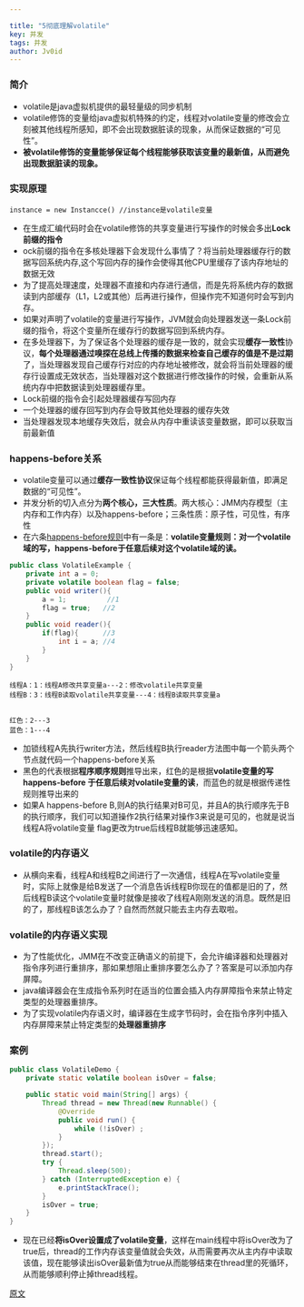 ```yaml
---

title: "5彻底理解volatile"
key: 并发
tags: 并发
author: Jv0id
---
```




### 简介

- volatile是java虚拟机提供的最轻量级的同步机制
- volatile修饰的变量给java虚拟机特殊的约定，线程对volatile变量的修改会立刻被其他线程所感知，即不会出现数据脏读的现象，从而保证数据的“可见性”。
- **被volatile修饰的变量能够保证每个线程能够获取该变量的最新值，从而避免出现数据脏读的现象。**



### 实现原理

`instance = new Instancce() //instance是volatile变量`

- 在生成汇编代码时会在volatile修饰的共享变量进行写操作的时候会多出**Lock前缀的指令**
- ock前缀的指令在多核处理器下会发现什么事情了？将当前处理器缓存行的数据写回系统内存,这个写回内存的操作会使得其他CPU里缓存了该内存地址的数据无效
- 为了提高处理速度，处理器不直接和内存进行通信，而是先将系统内存的数据读到内部缓存（L1，L2或其他）后再进行操作，但操作完不知道何时会写到内存。
- 如果对声明了volatile的变量进行写操作，JVM就会向处理器发送一条Lock前缀的指令，将这个变量所在缓存行的数据写回到系统内存。
- 在多处理器下，为了保证各个处理器的缓存是一致的，就会实现**缓存一致性**协议，**每个处理器通过嗅探在总线上传播的数据来检查自己缓存的值是不是过期**了，当处理器发现自己缓存行对应的内存地址被修改，就会将当前处理器的缓存行设置成无效状态，当处理器对这个数据进行修改操作的时候，会重新从系统内存中把数据读到处理器缓存里。
- Lock前缀的指令会引起处理器缓存写回内存
- 一个处理器的缓存回写到内存会导致其他处理器的缓存失效
- 当处理器发现本地缓存失效后，就会从内存中重读该变量数据，即可以获取当前最新值

### happens-before关系

- volatile变量可以通过**缓存一致性协议**保证每个线程都能获得最新值，即满足数据的“可见性”。
- 并发分析的切入点分为**两个核心，三大性质**。两大核心：JMM内存模型（主内存和工作内存）以及happens-before；三条性质：原子性，可见性，有序性
- 在六条[happens-before规则](https://juejin.im/post/5ae6d309518825673123fd0e)中有一条是：**volatile变量规则：对一个volatile域的写，happens-before于任意后续对这个volatile域的读。**

```java
public class VolatileExample {
    private int a = 0;
    private volatile boolean flag = false;
    public void writer(){
        a = 1;          //1
        flag = true;   //2
    }
    public void reader(){
        if(flag){      //3
            int i = a; //4
        }
    }
}

```

```
线程A：1：线程A修改共享变量a---2：修改volatile共享变量
线程B：3：线程B读取volatile共享变量---4：线程B读取共享变量a


红色：2---3
蓝色：1---4
```

- 加锁线程A先执行writer方法，然后线程B执行reader方法图中每一个箭头两个节点就代码一个happens-before关系
- 黑色的代表根据**程序顺序规则**推导出来，红色的是根据**volatile变量的写happens-before 于任意后续对volatile变量的读**，而蓝色的就是根据传递性规则推导出来的
- 如果A happens-before B,则A的执行结果对B可见，并且A的执行顺序先于B的执行顺序，我们可以知道操作2执行结果对操作3来说是可见的，也就是说当线程A将volatile变量 flag更改为true后线程B就能够迅速感知。

### volatile的内存语义

- 从横向来看，线程A和线程B之间进行了一次通信，线程A在写volatile变量时，实际上就像是给B发送了一个消息告诉线程B你现在的值都是旧的了，然后线程B读这个volatile变量时就像是接收了线程A刚刚发送的消息。既然是旧的了，那线程B该怎么办了？自然而然就只能去主内存去取啦。

### volatile的内存语义实现

- 为了性能优化，JMM在不改变正确语义的前提下，会允许编译器和处理器对指令序列进行重排序，那如果想阻止重排序要怎么办了？答案是可以添加内存屏障。
- java编译器会在生成指令系列时在适当的位置会插入内存屏障指令来禁止特定类型的处理器重排序。
- 为了实现volatile内存语义时，编译器在生成字节码时，会在指令序列中插入内存屏障来禁止特定类型的**处理器重排序**

### 案例

```java
public class VolatileDemo {
    private static volatile boolean isOver = false;

    public static void main(String[] args) {
        Thread thread = new Thread(new Runnable() {
            @Override
            public void run() {
                while (!isOver) ;
            }
        });
        thread.start();
        try {
            Thread.sleep(500);
        } catch (InterruptedException e) {
            e.printStackTrace();
        }
        isOver = true;
    }
}

```

- 现在已经**将isOver设置成了volatile变量**，这样在main线程中将isOver改为了true后，thread的工作内存该变量值就会失效，从而需要再次从主内存中读取该值，现在能够读出isOver最新值为true从而能够结束在thread里的死循环，从而能够顺利停止掉thread线程。

[原文](https://juejin.im/post/5ae9b41b518825670b33e6c4)

